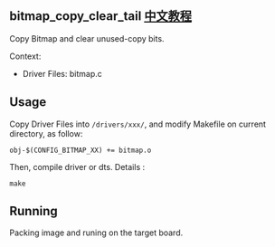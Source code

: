 bitmap_copy_clear_tail [中文教程](https://biscuitos.github.io/blog/BITMAP_bitmap_copy_clear_tail/)
----------------------------------

Copy Bitmap and clear unused-copy bits.

Context:

* Driver Files: bitmap.c

## Usage

Copy Driver Files into `/drivers/xxx/`, and modify Makefile on current 
directory, as follow:

```
obj-$(CONFIG_BITMAP_XX) += bitmap.o
```

Then, compile driver or dts. Details :

```
make
```

## Running

Packing image and runing on the target board.
